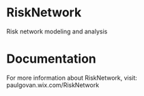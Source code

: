 # RiskNetwork
Risk network modeling and analysis
# Documentation
For more information about RiskNetwork, visit:
paulgovan.wix.com/RiskNetwork
